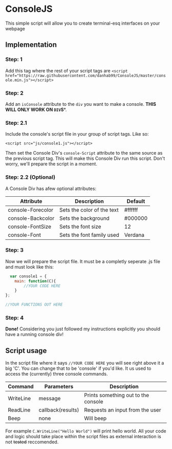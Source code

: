# ConsoleJS
This simple script will allow you to create terminal-esq interfaces on your webpage

## Implementation

### Step: 1
Add this tag where the rest of your script tags are
```<script href="https://raw.githubusercontent.com/danhab99/ConsoleJS/master/console.min.js"></script>```

### Step: 2
Add an `isConsole` attribute to the `div` you want to make a console. **THIS WILL ONLY WORK ON `DIV`S***.

### Step: 2.1
Include the console's script file in your group of script tags. Like so:

```<script src="js/console1.js"></script>```

Then set the Console Div's `console-Script` attribute to the same source as the previous script tag. This will make this Console Div run this script. Don't worry, we'll prepare the script in a moment.

### Step: 2.2 (Optional)

A Console Div has afew optional attributes:

| Attribute         | Description                | Default |
|-------------------|----------------------------|---------|
| console-Forecolor | Sets the color of the text | #ffffff |
| console-Backcolor | Sets the background        | #000000 |
| console-FontSize  | Sets the font size         | 12      |
| console-Font      | Sets the font family used  | Verdana |

### Step: 3
Now we will prepare the script file. It must be a completly seperate .js file and must look like this:

```javascript
  var console1 = {
	main: function(C){
		//YOUR CODE HERE
	}
};

//YOUR FUNCTIONS OUT HERE
```

### Step: 4
**Done!** Considering you just followed my instructions explicitly you should have a running console div!

## Script usage
In the script file where it says `//YOUR CODE HERE` you will see right above it a big 'C'. You can change that to be 'console' if you'd like. It us used to access the (currently) three console commands.

| Command   | Parameters        | Description                         |
|-----------|-------------------|-------------------------------------|
| WriteLine | message           | Prints something out to the console |
| ReadLine  | callback(results) | Requests an input from the user     |
| Beep      | none              | Will beep                           |

For example `C.WriteLine("Hello World")` will print hello world. All your code and logic should take place within the script files as external interaction is not ~~tested~~ reccomended.
